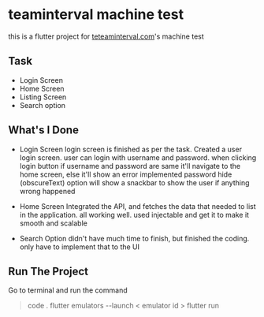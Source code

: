 # teaminterval machine test

 this is a flutter project for [teteaminterval.com](https://www.teaminterval.in/)'s machine test

## Task 
- Login Screen
- Home Screen
- Listing Screen
- Search option



## What's I Done

- Login Screen
login screen is finished as per the task. Created a user login screen. user can login with username and password. when clicking login button if username and password are same it'll navigate to the home screen, else it'll show an error
implemented password hide (obscureText) option
will show a snackbar to show the user if anything wrong happened

- Home Screen
Integrated the API, and fetches the data that needed to list in the application. all working well.
used injectable and get it to make it smooth and scalable

- Search Option
didn't have much time to finish, but finished the coding. only have to implement that to the UI

## Run The Project

Go to terminal and run the command
> code .
> flutter emulators --launch < emulator id >
> flutter run
